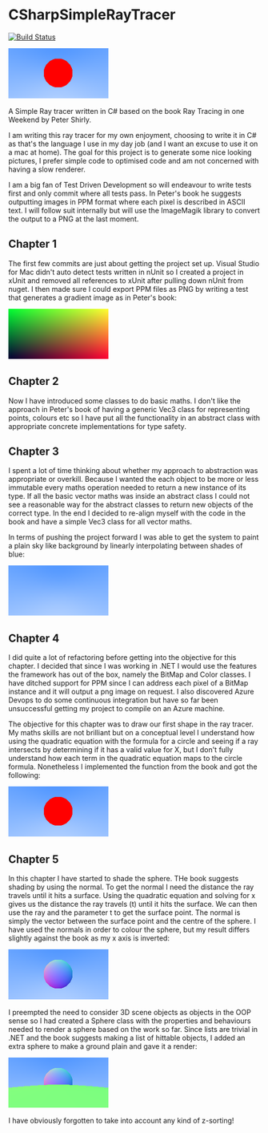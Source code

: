 # CSharpSimpleRayTracer

[![Build Status](https://dev.azure.com/youngwt/CSharpSimpleRaytracer/_apis/build/status/youngwt.CSharpSimpleRayTracer?branchName=master)](https://dev.azure.com/youngwt/CSharpSimpleRaytracer/_build/latest?definitionId=1&branchName=master)

![redCircle image](readme_resources/Can_Draw_sphere_on_background.png)

A Simple Ray tracer written in C# based on the book Ray Tracing in one Weekend by Peter Shirly. 

I am writing this ray tracer for my own enjoyment, choosing to write it in C# as that's the language I use in my day job (and I want an excuse to use it on a mac at home). The goal for this project is to generate some nice looking pictures, I prefer simple code to optimised code and am not concerned with having a slow renderer.

I am a big fan of Test Driven Development so will endeavour to write tests first and only commit where all tests pass. In Peter's book he suggests outputting images in PPM format where each pixel is described in ASCII text. I will follow suit internally but will use the ImageMagik library to convert the output to a PNG at the last moment.

## Chapter 1

The first few commits are just about getting the project set up. Visual Studio for Mac didn't auto detect tests written in nUnit so I created a project in xUnit and removed all references to xUnit after pulling down nUnit from nuget. I then made sure I could export PPM files as PNG by writing a test that generates a gradient image as in Peter's book:

![gradient image](Tests/Resources/can_save_ppm_as_png_expected_output.png)

## Chapter 2

Now I have introduced some classes to do basic maths. I don't like the approach in Peter's book of having a generic Vec3 class for representing points, colours etc so I have put all the functionality in an abstract class with appropriate concrete implementations for type safety.

## Chapter 3

I spent a lot of time thinking about whether my approach to abstraction was appropriate or overkill. Because I wanted the each object to be more or less immutable every maths operation needed to return a new instance of its type. If all the basic vector maths was inside an abstract class I could not see a reasonable way for the abstract classes to return new objects of the correct type. In the end I decided to re-align myself with the code in the book and have a simple Vec3 class for all vector maths.

In terms of pushing the project forward I was able to get the system to paint a plain sky like background by linearly interpolating between shades of blue:

![bluesky image](readme_resources/Can_Draw_Background.png)


## Chapter 4

I did quite a lot of refactoring before getting into the objective for this chapter. I decided that since I was working in .NET I would use the features the framework has out of the box, namely the BitMap and Color classes. I have ditched support for PPM since I can address each pixel of a BitMap instance and it will output a png image on request. I also discovered Azure Devops to do some continuous integration but have so far been unsuccessful getting my project to compile on an Azure machine.

The objective for this chapter was to draw our first shape in the ray tracer. My maths skills are not brilliant but on a conceptual level I understand how using the quadratic equation with the formula for a circle and seeing if a ray intersects by determining if it has a valid value for X, but I don't fully understand how each term in the quadratic equation maps to the circle formula. Nonetheless I implemented the function from the book and got the following:

![redCircle image](readme_resources/Can_Draw_sphere_on_background.png)

## Chapter 5

In this chapter I have started to shade the sphere. THe book suggests shading by using the normal. To get the normal I need the distance the ray travels until it hits a surface. Using the quadratic equation and solving for x gives us the distance the ray travels (t) until it hits the surface. We can then use the ray and the parameter t to get the surface point. The normal is simply the vector between the surface point and the centre of the sphere. I have used the normals in order to colour the sphere, but my result differs slightly against the book as my x axis is inverted:

![normalCircle image](readme_resources/sphere_by_normals.png)

I preempted the need to consider 3D scene objects as objects in the OOP sense so I had created a Sphere class with the properties and behaviours needed to render a sphere based on the work so far. Since lists are trivial in .NET and the book suggests making a list of hittable objects, I added an extra sphere to make a ground plain and gave it a render:


![noZSorting image](readme_resources/no_z_sorting.png)

I have obviously forgotten to take into account any kind of z-sorting!